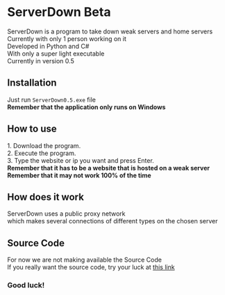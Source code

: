 # ServerDown Beta
<div>
	ServerDown is a program to take down weak servers and home servers
	<br>
	Currently with only 1 person working on it
	<br>
	Developed in Python and C#
	<br>
	With only a super light executable
	<br>
	Currently in version 0.5
</div>


## Installation
<div>
	Just run <code>ServerDown0.5.exe</code> file
	<br>
	<strong>Remember that the application only runs on Windows</strong>
</div>


## How to use
<div>
	1. Download the program.
	<br>
	2. Execute the program.
	<br>
	3. Type the website or ip you want and press Enter.
	<b>
		<br>
		Remember that it has to be a website that is hosted on a weak server
		<br>
		Remember that it may not work 100% of the time
	</b>
</div>


## How does it work
<div>
	ServerDown uses a public proxy network
	<br>
	which makes several connections of different types on the chosen server
</div>

 
## Source Code
<div>
	For now we are not making available the Source Code
	<br>
	If you really want the source code, try your luck at <a href="http://serverdownbeta.rf.gd/SVDNCode/">this link</a>
</div>


### Good luck!
